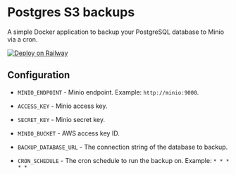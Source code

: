 # Postgres S3 backups

A simple Docker application to backup your PostgreSQL database to Minio via a cron.

[![Deploy on Railway](https://railway.app/button.svg)](https://railway.app/new/template/example)

## Configuration

- `MINIO_ENDPOINT` - Minio endpoint. Example: `http://minio:9000`.

- `ACCESS_KEY` - Minio access key.

- `SECRET_KEY` - Minio secret key.

- `MINIO_BUCKET` - AWS access key ID.

- `BACKUP_DATABASE_URL` - The connection string of the database to backup.

- `CRON_SCHEDULE` - The cron schedule to run the backup on. Example: `* * * * *`